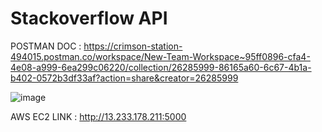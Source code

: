 # Stackoverflow API
POSTMAN DOC : https://crimson-station-494015.postman.co/workspace/New-Team-Workspace~95ff0896-cfa4-4e08-a999-6ea299c06220/collection/26285999-86165a60-6c67-4b1a-b402-0572b3df33af?action=share&creator=26285999


![image](https://github.com/Gaurav098766/demo100/assets/97042529/b561e063-dd5a-4166-8e17-2d7dca087efe)


AWS EC2 LINK : http://13.233.178.211:5000
